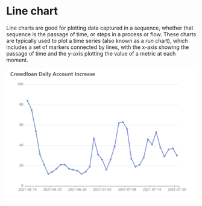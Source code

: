 # Line chart

Line charts are good for plotting data captured in a sequence, whether that sequence is the passage of time, or steps in a process or flow. These charts are typically used to plot a time series (also known as a run chart), which includes a set of markers connected by lines, with the x-axis showing the passage of time and the y-axis plotting the value of a metric at each moment.

![](<../../.gitbook/assets/line-chart-sample-1.PNG>)
